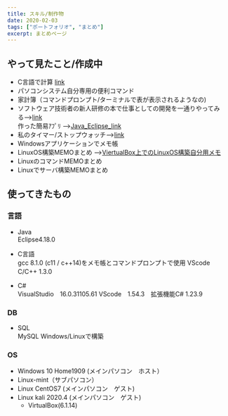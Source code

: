 ```yaml
---
title: スキル/制作物
date: 2020-02-03
tags: ["ポートフォリオ", "まとめ"]
excerpt: まとめページ
---
```

## やって見たこと/作成中

  - C言語で計算 [link](./C%20Keisanki)
  - パソコンシステム自分専用の便利コマンド
  - 家計簿（コマンドプロンプト/ターミナルで表が表示されるようなの)
  - ソフトウェア技術者の新人研修の本で仕事としての開発を一通りやってみる-->[link](./Development_Training)  
    作った簡易ｱﾌﾟﾘ -->[Java_Eclipse_link](https://github.com/rika-9240/Java_I-O_Screen_eclipse/tree/master)
  - 私のタイマー/ストップウォッチ-->[link](./MyStopwatch)
  - Windowsアプリケーションでメモ帳
  - LinuxOS構築MEMOまとめ -->[ViertualBox上でのLinuxOS構築自分用メモ](./LinuxOSCreateMemo)
  - LinuxのコマンドMEMOまとめ
  - Linuxでサーバ構築MEMOまとめ


## 使ってきたもの

### 言語
 - Java  
Eclipse4.18.0


 - C言語  
gcc 8.1.0 (c11 / c++14)をメモ帳とコマンドプロンプトで使用
VScode　C/C++ 1.3.0　

 - C#  
VisualStudio　16.0.31105.61
VScode　1.54.3　拡張機能C# 1.23.9

### DB
 - SQL  
 MySQL Windows/Linuxで構築

### OS
 - Windows 10 Home1909 (メインパソコン　ホスト）
 - Linux-mint（サブパソコン）
 - Linux CentOS7 (メインパソコン　ゲスト)
 - Linux kali 2020.4 (メインパソコン　ゲスト)
   - VirtualBox(6.1.14)


